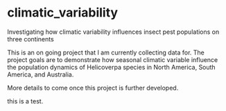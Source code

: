 # climatic_variability

Investigating how climatic variability influences insect pest populations on three continents

This is an on going project that I am currently collecting data for. The project goals are to demonstrate how seasonal climatic variable influence the population dynamics of Helicoverpa species in North America, South America, and Australia.

More details to come once this project is further developed.

this is a test.